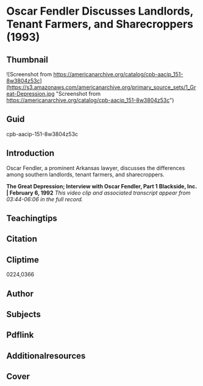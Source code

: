 # Oscar Fendler Discusses Landlords, Tenant Farmers, and Sharecroppers (1993)

## Thumbnail

![Screenshot from https://americanarchive.org/catalog/cpb-aacip_151-8w3804z53c](https://s3.amazonaws.com/americanarchive.org/primary_source_sets/1_Great-Depression.jpg "Screenshot from https://americanarchive.org/catalog/cpb-aacip_151-8w3804z53c")

## Guid
cpb-aacip-151-8w3804z53c 

## Introduction

Oscar Fendler, a prominent Arkansas lawyer, discusses the differences among southern landlords, tenant farmers, and sharecroppers.

<b>The Great Depression; Interview with Oscar Fendler, Part 1</b>
<b>Blackside, Inc. | February 6, 1992</b>
<i>This video clip and associated transcript appear from 03:44-06:06 in the full record.</i>

## Teachingtips

## Citation

## Cliptime

0224,0366

## Author
## Subjects
## Pdflink
## Additionalresources
## Cover
